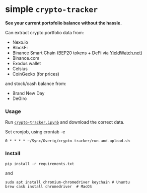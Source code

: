 # simple `crypto-tracker`
**See your current portofolio balance without the hassle.**

Can extract crypto portfolio data from:
- Nexo.io
- BlockFi
- Binance Smart Chain (BEP20 tokens + DeFi via [YieldWatch.net](https://www.yieldwatch.net/))
- Binance.com
- Exodus wallet
- Celsius
- CoinGecko (for prices)

and stock/cash balance from:
- Brand New Day
- DeGiro


### Usage
Run [`crypto-tracker.ipynb`](crypto-tracker.ipynb) and download the correct data.

Set cronjob, using crontab -e
```
0 * * * * ~/Sync/Overig/crypto-tracker/run-and-upload.sh
```

### Install

```
pip install -r requirements.txt
```
and
```
sudo apt install chromium-chromedriver keychain # Ununtu
brew cask install chromedriver  # MacOS
```
